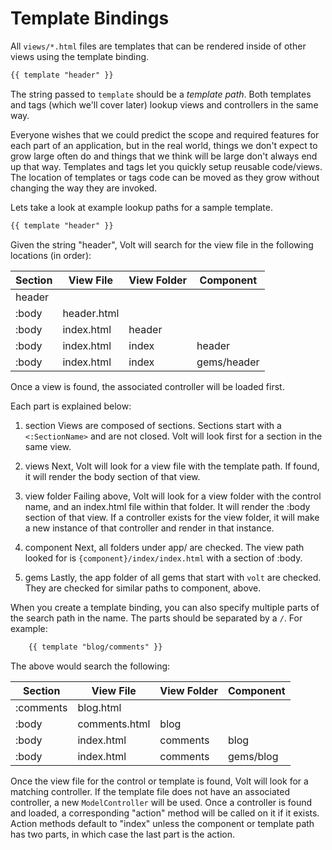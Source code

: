 # Template Bindings

All ```views/*.html``` files are templates that can be rendered inside of other views using the template binding.

```html
{{ template "header" }}
```

The string passed to ```template``` should be a *template path*.  Both templates and tags (which we'll cover later) lookup views and controllers in the same way.

Everyone wishes that we could predict the scope and required features for each part of an application, but in the real world, things we don't expect to grow large often do and things that we think will be large don't always end up that way.  Templates and tags let you quickly setup reusable code/views.  The location of templates or tags code can be moved as they grow without changing the way they are invoked.

Lets take a look at example lookup paths for a sample template.

```html
{{ template "header" }}
```

Given the string "header", Volt will search for the view file in the following locations (in order):

| Section   | View File    | View Folder    | Component   |
|-----------|--------------|----------------|-------------|
| header    |              |                |             |
| :body     | header.html  |                |             |
| :body     | index.html   | header         |             |
| :body     | index.html   | index          | header      |
| :body     | index.html   | index          | gems/header |

Once a view is found, the associated controller will be loaded first.

Each part is explained below:

1. section
Views are composed of sections.  Sections start with a ```<:SectionName>``` and are not closed.  Volt will look first for a section in the same view.

2. views
Next, Volt will look for a view file with the template path.  If found, it will render the body section of that view.

3. view folder
Failing above, Volt will look for a view folder with the control name, and an index.html file within that folder.  It will render the :body section of that view.  If a controller exists for the view folder, it will make a new instance of that controller and render in that instance.

4. component
Next, all folders under app/ are checked.  The view path looked for is ```{component}/index/index.html``` with a section of :body.

5. gems
Lastly, the app folder of all gems that start with ```volt``` are checked.  They are checked for similar paths to component, above.


When you create a template binding, you can also specify multiple parts of the search path in the name.  The parts should be separated by a ```/```.  For example:

```html
    {{ template "blog/comments" }}
```

The above would search the following:

| Section   | View File    | View Folder    | Component   |
|-----------|--------------|----------------|-------------|
| :comments | blog.html    |                |             |
| :body     | comments.html| blog           |             |
| :body     | index.html   | comments       | blog        |
| :body     | index.html   | comments       | gems/blog   |

Once the view file for the control or template is found, Volt will look for a matching controller.  If the template file does not have an associated controller, a new ```ModelController``` will be used.  Once a controller is found and loaded, a corresponding "action" method will be called on it if it exists.  Action methods default to "index" unless the component or template path has two parts, in which case the last part is the action.
